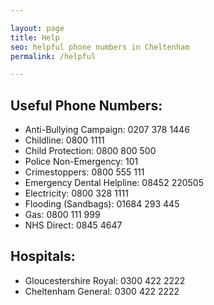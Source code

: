 ```yaml
---

layout: page
title: Help
seo: helpful phone numbers in Cheltenham
permalink: /helpful

---
```


## Useful Phone Numbers:

- Anti-Bullying Campaign: 0207 378 1446
- Childline: 0800 1111
- Child Protection: 0800 800 500
- Police Non-Emergency: 101
- Crimestoppers: 0800 555 111
- Emergency Dental Helpline: 08452 220505
- Electricity: 0800 328 1111
- Flooding (Sandbags): 01684 293 445
- Gas: 0800 111 999
- NHS Direct: 0845 4647

## Hospitals:

- Gloucestershire Royal: 0300 422 2222
- Cheltenham General: 0300 422 2222